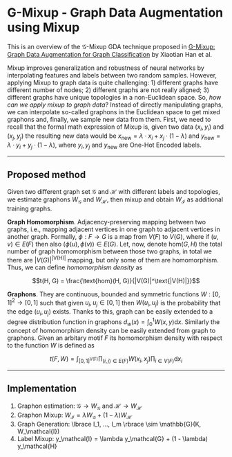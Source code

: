 # G-Mixup - Graph Data Augmentation using Mixup

This is an overview of the $\mathcal{G}$-Mixup GDA technique proposed in [G-Mixup: Graph Data Augmentation for Graph Classification](https://arxiv.org/pdf/2202.07179.pdf) by Xiaotian Han et al. 

Mixup improves generalization and robustness of neural networks by interpolating features and labels between two random samples. However, applying Mixup to graph data is quite challenging: 1) different graphs have different number of nodes; 2) different graphs are not really aligned; 3) different graphs have unique topologies in a non-Euclidean space. So, *how can we apply mixup to graph data*? Instead of directly manipulating graphs, we can interpolate so-called graphons in the Euclidean space to get mixed graphons and, finally, we sample new data from them. First, we need to recall that the formal math expression of Mixup is, given two data $(x_i, y_i)$ and $(x_j, y_j)$ the resulting new data would be $x_\text{new} = \lambda \cdot x_i + x_j \cdot (1 - \lambda)$ and $y_\text{new} = \lambda \cdot y_i + y_j \cdot (1 - \lambda)$, where $y_i, y_j$ and $y_\text{new}$ are One-Hot Encoded labels. 

---

## Proposed method

Given two different graph set $\mathcal{G}$ and $\mathcal{H}$ with different labels and topologies, we estimate graphons $W_\mathcal{G}$ and $W_\mathcal{H}$, then mixup and obtain $W_\mathcal{I}$ as additional training graphs. 

**Graph Homomorphism**. Adjacency-preserving mapping between two graphs, i.e., mapping adjacent vertices in one graph to adjacent vertices in another graph. Formally, $\phi : F \to G$ is a map from $V(F)$ to $V(G)$, where if $(u, v) \in E(F)$ then also $(\phi(u), \phi(v)) \in E(G)$. Let, now, denote $\text{hom}(G, H)$ the total number of graph homomorphism between those two graphs, in total we there are $|V(G)|^\text{|V(H)|}$ mapping, but only some of them are homomorphism. Thus, we can define *homomorphism density* as 

$$t(H, G) = \frac{\text{hom}(H, G)}{|V(G)|^\text{|V(H)|}}$$

**Graphons**. They are continuous, bounded and symmetric functions $W : [0,1]^2 \to [0, 1]$ such that given $u_i, u_j \in [0, 1]$ then $W(u_i, u_j)$ is the probability that the edge $(u_i, u_j)$ exists. Thanks to this, graph can be easily extended to a degree distribution function in graphons $d_w (x) = \int_0^1 W(x, y) \mathrm{d}x$. Similarly the concept of homomorphism density can be easily extended from graph to graphons. Given an arbitary motif $F$ its homomorphism density with respect to the function $W$ is defined as 

$$t(F, W) = \int_{[0,1]^\text{V(F)}} \prod_{(i, j) \in E(F)} W(x_i, x_j) \prod_{i \in V(F)}\mathrm{d}x_i$$

---

## Implementation

1. Graphon estimation: $\mathcal{G} \to W_\mathcal{G}$ and $\mathcal{H} \to W_\mathcal{H}$
2. Graphon Mixup: $W_\mathcal{I} = \lambda W_\mathcal{G} + (1 - \lambda) W_\mathcal{H}$
3. Graph Generation: \lbrace I_1, ..., I_m \rbrace \sim \mathbb{G}(K, W_\mathcal{I})
4. Label Mixup: y_\mathcal{I} = \lambda y_\mathcal{G} + (1 - \lambda) y_\mathcal{H}